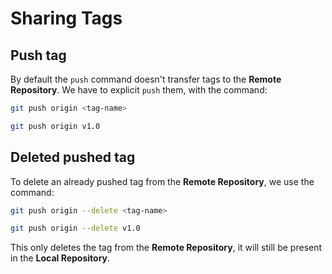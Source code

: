 # Sharing Tags

## Push tag

By default the `push` command doesn't transfer tags to the **Remote Repository**. We have to explicit `push` them, with the command:
```zsh
git push origin <tag-name>
```
```zsh
git push origin v1.0
```

## Deleted pushed tag

To delete an already pushed tag from the **Remote Repository**, we use the command:
```zsh
git push origin --delete <tag-name>
```
```zsh
git push origin --delete v1.0
```

This only deletes the tag from the **Remote Repository**, it will still be present in the **Local Repository**.
